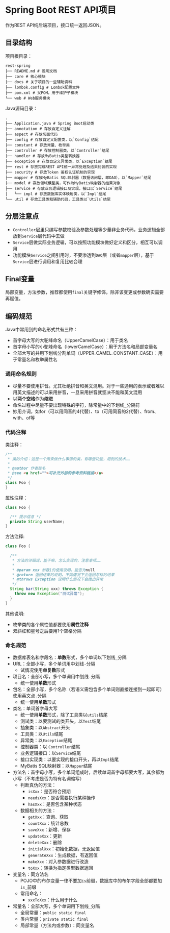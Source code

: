 # Spring Boot REST API项目

作为REST API纯后端项目，接口统一返回JSON。

## 目录结构

项目根目录：

```shell
rest-spring
├── README.md # 说明文档
├── core # 核心模块
├── docs # 关于项目的一些辅助资料
├── lombok.config # Lombok配置文件
├── pom.xml # 父POM，用于维护子模块
└── web # Web服务模块
```

Java源码目录：

```shell
.
├── Application.java # Spring Boot启动类
├── annotation # 存放自定义注解
├── aspect # 存放切面代码
├── config # 存放自定义配置类，以`Config`结尾
├── constant # 存放常量、枚举类
├── controller # 存放控制器类，以`Controller`结尾
├── handler # 存放MyBatis类型转换器
├── exception # 存放自定义异常类，以`Exception`结尾
├── rest # 存放完成REST API统一异常处理及结果封装的实现
├── security # 存放Token 鉴权认证机制的实现
├── mapper # 存放MyBatis SQL映射器（数据访问层，即DAO），以`Mapper`结尾
├── model # 存放领域模型类，可作为MyBatis映射器的结果对象
├── service # 存放业务逻辑接口及实现，接口以`Service`结尾
│   └── impl # 存放数据库实体映射类，以`Impl`结尾
└── util # 存放工具类和辅助代码，工具类以`Utils`结尾
```

## 分层注意点

- `Controller`层里只编写参数校验及参数处理等少量非业务代码，业务逻辑全部放到`Service`层代码中去做
- `Service`层做实际业务逻辑，可以按照功能模块做好定义和区分，相互可以调用
- 功能模块`Service`之间引用时，不要渗透到`DAO`层（或者`mapper`层），基于`Service`层进行调用和复用比较合理

## Final变量

局部变量，方法参数，推荐都使用`final`关键字修饰，除非该变更或参数确实需要再赋值。

## 编码规范

Java中常用到的命名形式共有三种：

- 首字母大写的大驼峰命名（UpperCamelCase）：用于类名
- 首字母小写的小驼峰命名（lowerCamelCase）：用于方法名和局部变量名
- 全部大写的并用下划线分割单词（UPPER_CAMEL_CONSTANT_CASE）：用于常量名和枚举属性名

### 通用命名规则

- 尽量不要使用拼音。尤其杜绝拼音和英文混用。对于一些通用的表示或者难以用英文描述的可以采用拼音，一旦采用拼音就坚决不能和英文混用
- 以**两个空格**作为**缩进**
- 命名过程中尽量不要出现特殊的字符，除常量中的下划线`_`分隔符
- 妙用介词，如for（可以用同音的4代替）、to（可用同音的2代替）、from、with、of等

### 代码注释

类注释：

```java
/**
 * 类的介绍：这是一个用来做什么事情的类，有哪些功能，用到的技术……
 * 
 * @author 作者姓名
 * @see <a href="">可补充外部的参考资料链接</a>
 */
class Foo {
}
```

属性注释：

```java
class Foo {

  /** 提示信息 */
  private String userName;
}
```

方法注释:

```java
class Foo {
  
  /**
   * 方法的详细说，能干嘛，怎么实现的，注意事项……
   *
   * @param xxx 参数1的使用说明，能否为null
   * @return 返回结果的说明，不同情况下会返回怎样的结果
   * @throws Exception 说明什么情况下会抛出异常
   */ 
  String bar(String xxx) throws Exception {
    throw new Exception("测试异常");
  }
}
```

其他说明:
  - 枚举类的各个属性值都要使用**属性注释**
  - 双斜杠和星号之后要用1个空格分隔

### 命名规范

- 数据库表名和字段名：**单数**形式，多个单词以下划线`_`分隔
- URL：全部小写，多个单词用中划线`-`分隔
  - 试情况使用**单复数**形式
- 项目名：全部小写，多个单词用中划线`-`分隔
  - 统一使用**单数**形式
- 包名：全部小写，多个名称（若语义需包含多个单词则直接连接到一起即可）使用英文点`.`分隔
  - 统一使用**单数**形式
- 类名：单词首字母大写
  - 统一使用**单数**形式，除了工具类以`utils`结尾
  - 测试类：以要测试的类开头，以`Test`结尾
  - 抽象类：以`Abstract`开头
  - 工具类：以`Utils`结尾
  - 异常类：以`Exception`结尾
  - 控制器类：以 `Controller`结尾
  - 业务逻辑接口：以`Service`结尾
  - 接口实现类：以要实现的接口开头，再以`Impl`结尾
  - MyBatis SQL映射器：以`Mapper`结尾
- 方法名：首字母小写，多个单词组成时，后续单词首字母都要大写，其余都为小写（不考虑是否为特有名词缩写）
  - 判断真伪的方法：
    - `isXxx`：是否符合预期
    - `needsXxx`：是否需要执行某种操作
    - `hasXxx`：是否包含某种状态
  - 数据相关的方法：
    - `getXxx`：查询、获取
    - `countXxx`：统计总数
    - `saveXxx`：新增、保存
    - `updateXxx`：更新
    - `deleteXxx`：删除
    - `initialXxx`：初始化数据，无返回值
    - `generateXxx`：生成数据，有返回值
    - `makeXxx`：对入参数据进行改造
    - `toXxx`：转换为指定类型数据返回
- 变量名：同方法名
  - POJO中的布尔变量一律不要加`is`前缀，数据库中的布尔字段全部都要加`is_`前缀
  - 常用命名：
    - `xxxToXxx`：什么用于什么
- 常量名：全部大写，多个单词用下划线`_`分隔
  - 全局常量：`public static final`
  - 类内常量：`private static final`
  - 局部常量（方法内或参数）：同变量名
